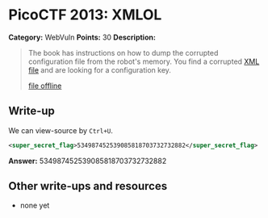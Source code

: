 # PicoCTF 2013: XMLOL

**Category:** WebVuln
**Points:** 30
**Description:**

> The book has instructions on how to dump the corrupted configuration file from the robot's memory. You find a corrupted [XML file](https://2013.picoctf.com/autoproblems/tmpVrg2Ah.xml) and are looking for a configuration key.
>
> [file offline](tmpVrg2Ah.xml)

## Write-up

We can view-source by `Ctrl+U`.

```xml
<super_secret_flag>534987452539085818703732732882</super_secret_flag>
```

**Answer:** 534987452539085818703732732882

## Other write-ups and resources

* none yet